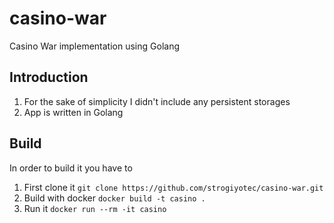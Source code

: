 # casino-war
Casino War implementation using Golang 

## Introduction
1. For the sake of simplicity I didn't include any persistent storages
2. App is written in Golang

## Build
In order to build it you have to
1. First clone it `git clone https://github.com/strogiyotec/casino-war.git`
2. Build with docker `docker build -t casino .`
3. Run it `docker run --rm -it casino`
